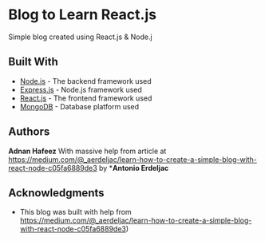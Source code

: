 # Blog to Learn React.js 

Simple blog created using React.js & Node.j

## Built With

* [Node.js](https://nodejs.org) - The backend framework used
* [Express.js](https://github.com/expressjs/express) - Node.js framework used
* [React.js](https://github.com/facebook/react) - The frontend framework used
* [MongoDB](https://www.mongodb.com/) - Database platform used


## Authors

**Adnan Hafeez** With massive help from article at https://medium.com/@_aerdeljac/learn-how-to-create-a-simple-blog-with-react-node-c05fa6889de3 by ***Antonio Erdeljac**

## Acknowledgments

* This blog was built with help from https://medium.com/@_aerdeljac/learn-how-to-create-a-simple-blog-with-react-node-c05fa6889de3)
